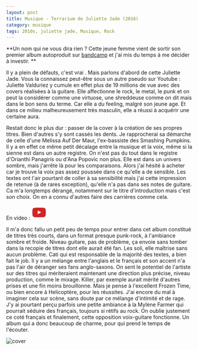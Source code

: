 ```yaml
---
layout: post
title: Musique - Terrarium de Juliette Jade (2016)
category: musique
tags: 2010s, juliette jade, Musique, Rock
---
```

**Un nom qui ne vous dira rien ? Cette jeune femme vient de sortir son premier album autoproduit sur <a href="https://juliettejade.bandcamp.com/">bandcamp</a> et j'ai mis du temps à me décider à investir. **

Il y a plein de défauts, c'est vrai . Mais parlons d'abord de cette Juliette Jade. Vous la connaissez peut-être sous un autre pseudo sur Youtube : Juliette Valduriez y cumule en effet plus de 19 millions de vue avec des covers réalisées à la guitare. Elle affectionne le rock, le metal, le punk et on peut la considérer comme une virtuose, une shreddeuse comme on dit mais dans le bon sens du terme. Car elle a du feeling, malgré son jeune age. Et dans ce milieu malheureusement très masculin, elle a réussi à acquérir une certaine aura.

Restait donc le plus dur : passer de la cover à la création de ses propres titres. Bien d'autres s'y sont cassés les dents. Je rapprocherai sa démarche de celle d'une Melissa Auf Der Maur, l'ex-bassiste des Smashing Pumpkins. Il y a en effet ce même petit décalage entre la musique et la voix, même si la sienne est dans un autre registre. On n'est pas du tout dans le registre d'Orianthi Panagiris ou d'Ana Popovic non plus. Elle est dans un univers sombre, mais j'arrête là pour les comparaisons. Alors j'ai hésité à acheter car je trouve la voix pas assez poussée dans ce qu'elle a de sensible. Les textes ont l'air pourtant de coller à sa sensibilité mais j'ai cette impression de retenue (à de rares exception), qu'elle n'a pas dans ses notes de guitare. Ca m'a longtemps dérangé, notamment sur le titre d'introduction mais c'est son choix. On en a connu d'autres faire des carrières comme cela.

En video : [![video](/images/youtube.png)](https://youtu.be/vXy9VYuONxU)

Il m'a donc fallu un petit peu de temps pour entrer dans cet album constitué de titres très courts, dans un format presque punk-rock, à l'ambiance sombre et froide. Niveau guitare, pas de problème, ça envoie sans tomber dans la recopie de titres dont elle aurait été fan. Les soli, elle maîtrise sans aucun problème. Cati qui est responsable de la majorité des textes, a bien fait le job. Il y a un mélange entre l'anglais et le français et son accent n'a pas l'air de déranger ses fans anglo-saxons. On sent le potentiel de l'artiste sur des titres qui mériteraient maintenant une direction plus précise, niveau production, comme le mixage. Killer, par exemple aurait mérité d'autres prises et une fin moins brouillonne. Mais je pense à l'excellent Frozen Time, ou bien encore à Helicoptère, pour les réussites. J'ai encore du mal à imaginer cela sur scène, sans doute par ce mélange d'intimité et de rage. J'y ai pourtant perçu parfois une petite ambiance à la Mylène Farmer qui pourrait séduire des français, toujours si rétifs au rock. On oublie justement ce coté français et finalement, cette opposition voix-guitare fonctionne. Un album qui a donc beaucoup de charme, pour qui prend le temps de l'écouter.

![cover](https://filedn.eu/llqi9IBxlYouGRXYG2xlROb/img/2017/juliettejade.jpg)
